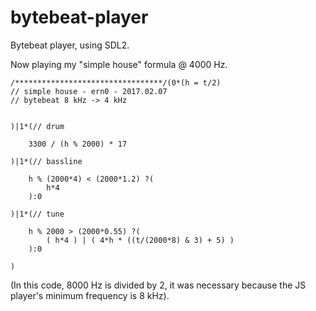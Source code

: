 # bytebeat-player

Bytebeat player, using SDL2.

Now playing my "simple house" formula @ 4000 Hz.


````
/*********************************/(0*(h = t/2)
// simple house - ern0 - 2017.02.07
// bytebeat 8 kHz -> 4 kHz 


)|1*(// drum

	3300 / (h % 2000) * 17

)|1*(// bassline
 
	h % (2000*4) < (2000*1.2) ?(
		h*4
	):0

)|1*(// tune
 
	h % 2000 > (2000*0.55) ?(
		( h*4 ) | ( 4*h * ((t/(2000*8) & 3) + 5) )
	):0 

)
````
(In this code, 8000 Hz is divided by 2, it was necessary because the JS player's minimum frequency is 8 kHz).
